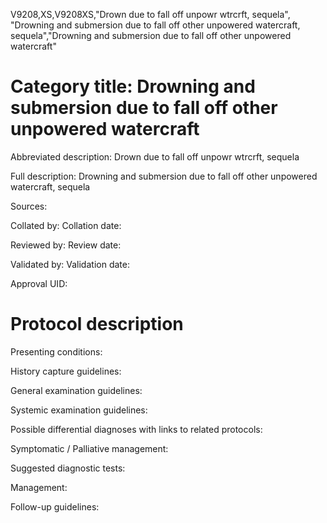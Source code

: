 V9208,XS,V9208XS,"Drown due to fall off unpowr wtrcrft, sequela", "Drowning and submersion due to fall off other unpowered watercraft, sequela","Drowning and submersion due to fall off other unpowered watercraft"
# Category title: Drowning and submersion due to fall off other unpowered watercraft

Abbreviated description: Drown due to fall off unpowr wtrcrft, sequela

Full description: Drowning and submersion due to fall off other unpowered watercraft, sequela

Sources:

Collated by:
Collation date:

Reviewed by:
Review date:

Validated by:
Validation date:

Approval UID:

# Protocol description

Presenting conditions:

History capture guidelines:

General examination guidelines:

Systemic examination guidelines:

Possible differential diagnoses with links to related protocols:

Symptomatic / Palliative management:

Suggested diagnostic tests:

Management:

Follow-up guidelines:

